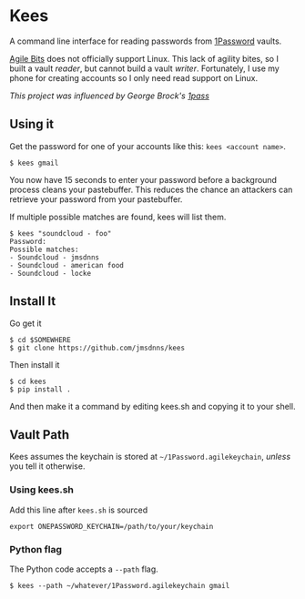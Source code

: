 # Kees

A command line interface for reading passwords from [1Password](https://agilebits.com/onepassword) vaults.

[Agile Bits](https://agilebits.com) does not officially support Linux. This lack of agility bites, so I built a vault _reader_, but cannot build a vault _writer_. Fortunately, I use my phone for creating accounts so I only need read support on Linux.

_This project was influenced by George Brock's [1pass](https://github.com/georgebrock/1pass)_


## Using it

Get the password for one of your accounts like this: `kees <account name>`.

```
$ kees gmail
```

You now have 15 seconds to enter your password before a background process cleans your pastebuffer. This reduces the chance an attackers can retrieve your password from your pastebuffer.

If multiple possible matches are found, kees will list them.

```
$ kees "soundcloud - foo"
Password: 
Possible matches:
- Soundcloud - jmsdnns
- Soundcloud - american food
- Soundcloud - locke
```


## Install It

Go get it

```
$ cd $SOMEWHERE
$ git clone https://github.com/jmsdnns/kees
```

Then install it

```
$ cd kees
$ pip install .
```

And then make it a command by editing kees.sh and copying it to your shell.


## Vault Path

Kees assumes the keychain is stored at `~/1Password.agilekeychain`, _unless_ you tell it otherwise.

### Using kees.sh

Add this line after `kees.sh` is sourced

```
export ONEPASSWORD_KEYCHAIN=/path/to/your/keychain
```

### Python flag

The Python code accepts a `--path` flag.

```
$ kees --path ~/whatever/1Password.agilekeychain gmail
```